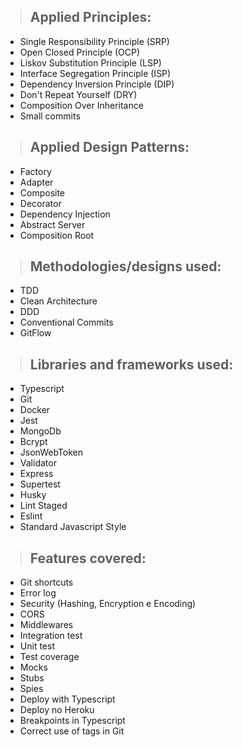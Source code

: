 > ## Applied Principles:
* Single Responsibility Principle (SRP)
* Open Closed Principle (OCP)
* Liskov Substitution Principle (LSP)
* Interface Segregation Principle (ISP)
* Dependency Inversion Principle (DIP)
* Don't Repeat Yourself (DRY)
* Composition Over Inheritance
* Small commits

> ## Applied Design Patterns:
* Factory
* Adapter
* Composite
* Decorator
* Dependency Injection
* Abstract Server
* Composition Root

> ## Methodologies/designs used:
* TDD
* Clean Architecture
* DDD
* Conventional Commits
* GitFlow

> ## Libraries and frameworks used:
* Typescript
* Git
* Docker
* Jest
* MongoDb
* Bcrypt
* JsonWebToken
* Validator
* Express
* Supertest
* Husky
* Lint Staged
* Eslint
* Standard Javascript Style

> ## Features covered:
* Git shortcuts
* Error log
* Security (Hashing, Encryption e Encoding)
* CORS
* Middlewares
* Integration test
* Unit test
* Test coverage
* Mocks
* Stubs
* Spies
* Deploy with Typescript
* Deploy no Heroku
* Breakpoints in Typescript
* Correct use of tags in Git
